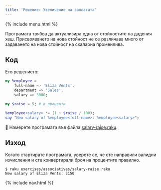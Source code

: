 ```yaml
---
title: 'Решение: Увеличение на заплатата'
---
```


{% include menu.html %}

Програмата трябва да актуализира една от стойностите на дадения хеш. Присвояването на нова стойност не се различава много от задаването на нова стойност на скаларна променлива.

## Код

Ето решението:

```raku
my %employee =
    full-name => 'Eliza Vents',
    department => 'Sales',
    salary => 3000;

my $raise = 5; # в проценти

%employee<salary> *= (1 + $raise / 100);
say "New salary of %employee<full-name>: %employee<salary>";
```

🦋 Намерете програмата във файла [salary-raise.raku](https://github.com/ash/raku-course/blob/master/exercises/associatives/salary-raise.raku).

## Изход

Когато стартирате програмата, уверете се, че сте направили валидни изчисления и сте конвертирали броя на процентите правилно.

```console
$ raku exercises/associatives/salary-raise.raku
New salary of Eliza Vents: 3150
```

{% include nav.html %}